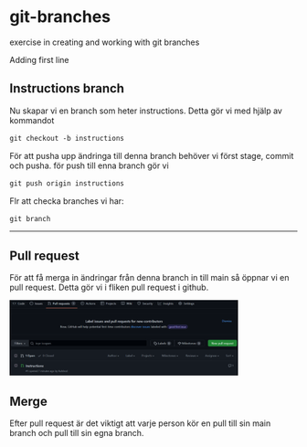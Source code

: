 # git-branches
exercise in creating and working with git branches

Adding first line

## Instructions branch

Nu skapar vi en branch som heter instructions. Detta gör vi med hjälp av kommandot

```md
git checkout -b instructions
```

För att pusha upp ändringa till denna branch behöver vi först stage, commit och pusha. för push till enna branch gör vi

```md
git push origin instructions
```

Flr att checka branches vi har:

```md
git branch
```
---
## Pull request

För att få merga in ändringar från denna branch in till main så öppnar vi en pull request. Detta gör vi i fliken pull request i github.

<img src="pull_request.png" width = 400>

## Merge

Efter pull request är det viktigt att varje person kör en pull till sin main branch och pull till sin egna branch.